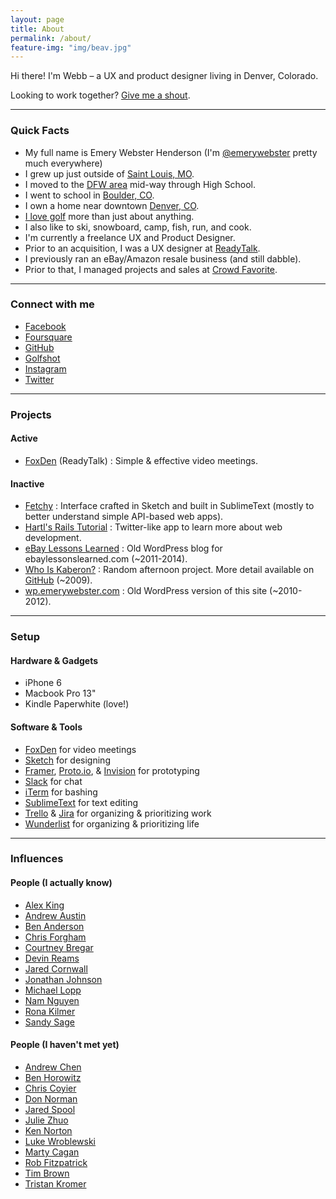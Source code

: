 ```yaml
---
layout: page
title: About
permalink: /about/
feature-img: "img/beav.jpg"
---
```

Hi there! I'm Webb &ndash; a UX and product designer living in Denver, Colorado.

Looking to work together? [Give me a shout](/contact).

---

### Quick Facts

- My full name is Emery Webster Henderson (I'm [@emerywebster](http://twitter.com/emerywebster) pretty much everywhere)
- I grew up just outside of [Saint Louis, MO](http://stlouis.cardinals.mlb.com/).
- I moved to the [DFW area](http://mavs.com) mid-way through High School.
- I went to school in [Boulder, CO](http://leeds.colorado.edu).
- I own a home near downtown [Denver, CO](http://denverbroncos.com).
- [I love golf](http://masters.com) more than just about anything.
- I also like to ski, snowboard, camp, fish, run, and cook.
- I'm currently a freelance UX and Product Designer.
- Prior to an acquisition, I was a UX designer at [ReadyTalk](http://readytalk.com).
- I previously ran an eBay/Amazon resale business (and still dabble).
- Prior to that, I managed projects and sales at [Crowd Favorite](http://crowdfavorite.com).

---

### Connect with me

- [Facebook](http://facebook.com/emerywebster)
- [Foursquare](http://foursquare.com/emerywebster)
- [GitHub](http://github.com/emerywebster)
- [Golfshot](http://golfshot.com/members/0871088840/statistics)
- [Instagram](http://instagram.com/emerywebster)
- [Twitter](http://twitter.com/emerywebster)

---

### Projects

#### Active

- [FoxDen](http://foxden.io) (ReadyTalk) : Simple & effective video meetings.

#### Inactive

- [Fetchy](http://fetchy.emerywebster.com/) : Interface crafted in Sketch and built in SublimeText (mostly to better understand simple API-based web apps).
- [Hartl's Rails Tutorial](http://ewh-rails-sample.herokuapp.com/) : Twitter-like app to learn more about web development.
- [eBay Lessons Learned](http://ebay.emerywebster.com/) : Old WordPress blog for ebaylessonslearned.com (~2011-2014).
- [Who Is Kaberon?](http://whoiskaberon.emerywebster.com) : Random afternoon project. More detail available on [GitHub](https://github.com/emerywebster/whoiskaberon) (~2009).
- [wp.emerywebster.com](http://wp.emerywebster.com/) : Old WordPress version of this site (~2010-2012).

---

### Setup

#### Hardware & Gadgets

- iPhone 6
- Macbook Pro 13"
- Kindle Paperwhite (love!)

#### Software & Tools

- [FoxDen](http://foxden.io) for video meetings
- [Sketch](http://www.sketchapp.com/) for designing
- [Framer](http://framer.com), [Proto.io](http://proto.io), & [Invision](http://invisionapp.com) for prototyping
- [Slack](http://slack.com) for chat
- [iTerm](https://www.iterm2.com/) for bashing
- [SublimeText](http://sublimetext.com) for text editing
- [Trello](http://trello.com) & [Jira](https://www.atlassian.com/software/jira) for organizing &amp; prioritizing work
- [Wunderlist](http://wunderlist.com) for organizing &amp; prioritizing life

---

### Influences

#### People (I actually know)

- [Alex King](http://alexking.org)
- [Andrew Austin](http://andrewjaustin.net)
- [Ben Anderson](http://design-pathology.com)
- [Chris Forgham](http://oldguysriptoo.com)
- [Courtney Bregar](http://courtneybregar.com)
- [Devin Reams](http://devin.reams.me)
- [Jared Cornwall](http://jaredcornwall.com)
- [Jonathan Johnson](http://jondavidjohn.com)
- [Michael Lopp](http://randsinrepose.com)
- [Nam Nguyen](http://nam-ux.com)
- [Rona Kilmer](http://ronakilmer.com)
- [Sandy Sage](http://sandy-sage.com)

#### People (I haven't met yet)

- [Andrew Chen](http://andrewchen.co/)
- [Ben Horowitz](http://www.bhorowitz.com/)
- [Chris Coyier](http://chriscoyier.net/)
- [Don Norman](http://jnd.org/)
- [Jared Spool](http://uie.com/)
- [Julie Zhuo](https://medium.com/@joulee)
- [Ken Norton](http://kennorton.com/)
- [Luke Wroblewski](http://lukew.com/)
- [Marty Cagan](http://svpg.com/articles/)
- [Rob Fitzpatrick](http://robfitz.com/)
- [Tim Brown](http://nicewebtype.com)
- [Tristan Kromer](http://grasshopperherder.com/)
